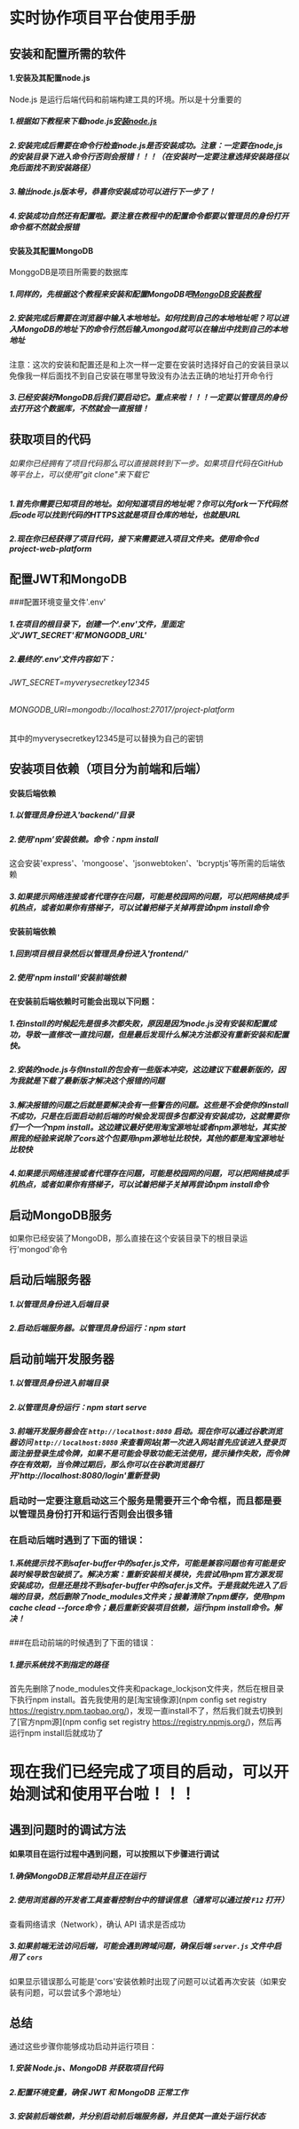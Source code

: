 # 实时协作项目平台使用手册
## 安装和配置所需的软件
#### 1.安装及其配置node.js
Node.js 是运行后端代码和前端构建工具的环境。所以是十分重要的
##### 1.根据如下教程来下载node.js[安装node.js](http://blog.csdn.net/WHF__/article/details/129362462 "安装node.js")
##### 2.安装完成后需要在命令行检查node.js是否安装成功。注意：一定要在node,js的安装目录下进入命令行否则会报错！！！（在安装时一定要注意选择安装路径以免后面找不到安装路径）
##### 3.输出node.js版本号，恭喜你安装成功可以进行下一步了！
##### 4.安装成功自然还有配置啦。要注意在教程中的配置命令都要以管理员的身份打开命令框不然就会报错
#### 安装及其配置MongoDB
MonggoDB是项目所需要的数据库
##### 1.同样的，先根据这个教程来安装和配置MongoDB吧[MongoDB安装教程](http://blog.csdn.net/qq_48490554/article/details/137683278?utm_medium=distribute.pc_relevant.none-task-blog-2~default~baidujs_baidulandingword~default-5-137683278-blog-88371232.235^v43^pc_blog_bottom_relevance_base9&spm=1001.2101.3001.4242.4&utm_relevant_index=8 "MongoDB安装教程")
##### 2.安装完成后需要在浏览器中输入本地地址。如何找到自己的本地地址呢？可以进入MongoDB的地址下的命令行然后输入mongod就可以在输出中找到自己的本地地址
注意：这次的安装和配置还是和上次一样一定要在安装时选择好自己的安装目录以免像我一样后面找不到自己安装在哪里导致没有办法去正确的地址打开命令行
##### 3.已经安装好MongoDB后我们要启动它。重点来啦！！！一定要以管理员的身份去打开这个数据库，不然就会一直报错！
## 获取项目的代码
###### 如果你已经拥有了项目代码那么可以直接跳转到下一步。如果项目代码在GitHub等平台上，可以使用"git clone"来下载它
##### 1.首先你需要已知项目的地址。如何知道项目的地址呢？你可以先fork一下代码然后code可以找到代码的HTTPS这就是项目仓库的地址，也就是URL
##### 2.现在你已经获得了项目代码，接下来需要进入项目文件夹。使用命令cd project-web-platform
## 配置JWT和MongoDB
###配置环境变量文件'.env'
##### 1.在项目的根目录下，创建一个'.env'文件，里面定义'JWT_SECRET'和'MONGODB_URL'
##### 2.最终的'.env'文件内容如下：
###### JWT_SECRET=myverysecretkey12345
###### MONGODB_URI=mongodb://localhost:27017/project-platform
其中的myverysecretkey12345是可以替换为自己的密钥
## 安装项目依赖（项目分为前端和后端）
#### 安装后端依赖
##### 1.以管理员身份进入'backend/'目录
##### 2.使用'npm’安装依赖。命令：npm install
这会安装'express'、'mongoose'、'jsonwebtoken'、'bcryptjs'等所需的后端依赖
##### 3.如果提示网络连接或者代理存在问题，可能是校园网的问题，可以把网络换成手机热点，或者如果你有搭梯子，可以试着把梯子关掉再尝试npm install命令
#### 安装前端依赖
##### 1.回到项目根目录然后以管理员身份进入'frontend/'
##### 2.使用'npm install'安装前端依赖
#### 在安装前后端依赖时可能会出现以下问题：
##### 1.在install的时候起先是很多次都失败，原因是因为node.js没有安装和配置成功，导致一直修改一直找问题，但是最后发现什么解决方法都没有重新安装和配置快。
##### 2.安装的node.js与你install的包会有一些版本冲突，这边建议下载最新版的，因为我就是下载了最新版才解决这个报错的问题
##### 3.解决报错的问题之后就是要解决会有一些警告的问题。这些是不会使你的install不成功，只是在后面启动前后端的时候会发现很多包都没有安装成功，这就需要你们一个一个npm install。这边建议最好使用淘宝源地址或者npm源地址，其实按照我的经验来说除了cors这个包要用npm源地址比较快，其他的都是淘宝源地址比较快
##### 4.如果提示网络连接或者代理存在问题，可能是校园网的问题，可以把网络换成手机热点，或者如果你有搭梯子，可以试着把梯子关掉再尝试npm install命令
## 启动MongoDB服务
如果你已经安装了MongoDB，那么直接在这个安装目录下的根目录运行'mongod'命令
## 启动后端服务器
##### 1.以管理员身份进入后端目录
##### 2.启动后端服务器。以管理员身份运行：npm start
## 启动前端开发服务器
##### 1.以管理员身份进入前端目录
##### 2.以管理员身份运行：npm start serve
##### 3.前端开发服务器会在 `http://localhost:8080` 启动。现在你可以通过谷歌浏览器访问 `http://localhost:8080` 来查看网站(第一次进入网站首先应该进入登录页面注册登录生成令牌，如果不是可能会导致功能无法使用，提示操作失败，而令牌存在有效期，当令牌过期后，那么你可以在谷歌浏览器打开'http://localhost:8080/login'重新登录)

### 启动时一定要注意启动这三个服务是需要开三个命令框，而且都是要以管理员身份打开和运行否则会出很多错
### 在启动后端时遇到了下面的错误：
##### 1.系统提示找不到safer-buffer中的safer.js文件，可能是兼容问题也有可能是安装时候导致包破损了。解决方案：重新安装相关模块，先尝试用npm官方源发现安装成功，但是还是找不到safer-buffer中的safer.js文件。于是我就先进入了后端的目录，然后删除了node_modules文件夹；接着清除了npm缓存，使用npm cache clead --force命令；最后重新安装项目依赖，运行npm install命令。解决！
###在启动前端的时候遇到了下面的错误：
##### 1.提示系统找不到指定的路径
首先先删除了node_modules文件夹和package_lockjson文件夹，然后在根目录下执行npm install。首先我使用的是[淘宝镜像源](npm config set registry https://registry.npm.taobao.org/)，发现一直install不了，然后我们就去切换到了[官方npm源](npm config set registry https://registry.npmjs.org/)，然后再运行npm install后就成功了
# 现在我们已经完成了项目的启动，可以开始测试和使用平台啦！！！
## 遇到问题时的调试方法
#### 如果项目在运行过程中遇到问题，可以按照以下步骤进行调试
##### 1.确保MongoDB正常启动并且正在运行
##### 2.使用浏览器的开发者工具查看控制台中的错误信息（通常可以通过按 `F12` 打开）
查看网络请求（Network），确认 API 请求是否成功
##### 3.如果前端无法访问后端，可能会遇到跨域问题，确保后端 `server.js` 文件中启用了 `cors`
如果显示错误那么可能是'cors'安装依赖时出现了问题可以试着再次安装（如果安装有问题，可以尝试多个源地址）
## 总结
通过这些步骤你能够成功启动并运行项目：
##### 1.安装 Node.js、MongoDB 并获取项目代码
##### 2.配置环境变量，确保 JWT 和 MongoDB 正常工作
##### 3.安装前后端依赖，并分别启动前后端服务器，并且使其一直处于运行状态
